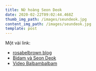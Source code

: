 ```yaml
---
title: Nữ hoàng Seon Deok
date: 2020-02-22T09:02:44.468Z
thumb_img_path: /images/seundeok.jpg
content_img_path: /images/seundeok.jpg
template: post
---
```

Một vài link:
- [rosabelbrown blog](https://rosabelbrown.wordpress.com/)
- [Bidam và Seon Deok](https://nguyenanhminhquyen.wordpress.com/2016/08/28/queen-seon-deok-%eb%b9%84%eb%8b%b4-%eb%8d%95%eb%a7%8c/)
- [Video Balbambalbam](https://www.youtube.com/watch?v=HEMfsdt2g3o)
